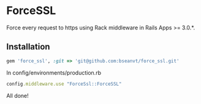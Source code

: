 # ForceSSL

Force every request to https using Rack middleware in Rails Apps >= 3.0.*.

## Installation

```ruby
gem 'force_ssl', :git => 'git@github.com:bseanvt/force_ssl.git'
```

In config/environments/production.rb

```ruby
config.middleware.use "ForceSsl::ForceSSL"
```

All done!
